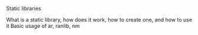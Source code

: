 Static libraries

What is a static library, how does it work, how to create one, and how to use it
Basic usage of ar, ranlib, nm
